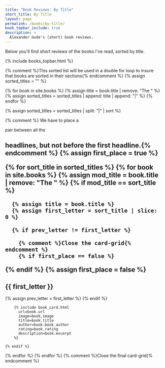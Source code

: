 ```yaml
---
title: "Book Reviews: By Title"
short_title: By Title
layout: page
permalink: /books/by-title/
book_topbar_include: true
description: >
  Alexander Gude's (short) book reviews.
---
```


Below you'll find short reviews of the books I've read, sorted by title.

{% include books_topbar.html %}

{% comment %}This sorted list will be used in a double for loop to insure that
books are sorted in their sections{% endcomment %}
{% assign sorted_titles = "" %}

{% for book in site.books %}
  {% assign title = book.title | remove: "The " %}
  {% assign sorted_titles = sorted_titles | append: title | append: "|" %}
{% endfor %}

{% assign sorted_titles = sorted_titles | split: "|" | sort %}

{% comment %} We have to place a <div></div> pair between all the <h2>
headlines, but not before the first headline.{% endcomment %}
{% assign first_place = true %}

{% for sort_title in sorted_titles %}
  {% for book in site.books %}
    {% assign mod_title = book.title | remove: "The " %}
    {% if mod_title == sort_title %}

      {% assign title = book.title %}
      {% assign first_letter = sort_title | slice: 0 %}

      {% if prev_letter != first_letter %}

        {% comment %}Close the card-grid{% endcomment %}
        {% if first_place == false %}
  </div>
        {% endif %}
        {% assign first_place = false %}

<h2 class="book-list-headline">{{ first_letter }}</h2>
<div class="card-grid">
      {% assign prev_letter = first_letter %}
      {% endif %}

        {% include book_card.html
          url=book.url
          image=book.image
          title=book.title
          author=book.book_author
          rating=book.rating
          description=book.excerpt
        %}

    {% endif %}
  {% endfor %}
{% endfor %}
{% comment %}Close the final card-grid{% endcomment %}
</div>
